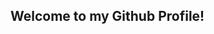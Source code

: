 ## Welcome to my Github Profile!

<!--

👋 Hi there! I'm Janiah

🎓 BE Computer Science student at BITS Pilani Dubai Campus 

💻 Aspiring Data Scientist 

🔧 Learning and working with Java, C, C++ and Python | Exploring AI

🌟 Passionate about technology and its potential to create wonders

☕ When I'm not coding, you can find me exploring new tech or baking
